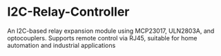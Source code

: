 # I2C-Relay-Controller
An I2C-based relay expansion module using MCP23017, ULN2803A, and optocouplers. Supports remote control via RJ45, suitable for home automation and industrial applications
